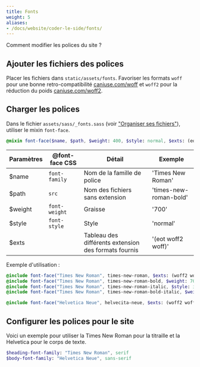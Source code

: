 ```yaml
---
title: Fonts
weight: 5
aliases: 
- /docs/website/coder-le-side/fonts/
---
```


Comment modifier les polices du site ?

## Ajouter les fichiers des polices

Placer les fichiers dans `static/assets/fonts`. Favoriser les formats `woff` pour une bonne retro-compatibilité [caniuse.com/woff](https://caniuse.com/woff) et `woff2` pour la réduction du poids [caniuse.com/woff2](https://caniuse.com/woff2).

## Charger les polices

Dans le fichier `assets/sass/_fonts.sass` (voir ["Organiser ses fichiers"](/docs/website/coder-le-site/#organiser-ses-fichiers)), utiliser le mixin `font-face`.

```sass {filename="assets/sass/_fonts.sass"}
@mixin font-face($name, $path, $weight: 400, $style: normal, $exts: (eot woff2 woff ttf svg))
```

| Paramètres | @font-face CSS | Détail | Exemple |
| -------- | -------------- | ------ | ------- |
| $name    | `font-family`  | Nom de la famille de police     | 'Times New Roman' |
| $path    | `src`          | Nom des fichiers sans extension | 'times-new-roman-bold' |
| $weight  | `font-weight`  | Graisse                         | '700' |
| $style   | `font-style`   | Style                           | 'normal' |
| $exts    |                | Tableau des différents extension des formats fournis | '(eot woff2 woff)' |


Exemple d'utilisation :

```sass {filename="assets/sass/_fonts.sass"}
@include font-face("Times New Roman", times-new-roman, $exts: (woff2 woff))
@include font-face("Times New Roman", times-new-roman-bold, $weight: 700, $exts: (woff2 woff))
@include font-face("Times New Roman", times-new-roman-italic, $style: italic, $exts: (woff2 woff))
@include font-face("Times New Roman", times-new-roman-bold-italic, $weight: 700, $style: italic, $exts: (woff2 woff))

@include font-face("Helvetica Neue", helvecita-neue, $exts: (woff2 woff))
```

## Configurer les polices pour le site

Voici un exemple pour utiliser la Times New Roman pour la titraille et la Helvetica pour le corps de texte.

```sass {filename="assets/sass/_configuration.sass"}
$heading-font-family: "Times New Roman", serif
$body-font-family: "Helvetica Neue", sans-serif
```
